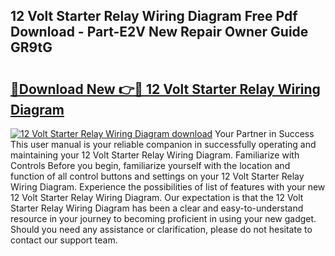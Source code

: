 ## 12 Volt Starter Relay Wiring Diagram Free Pdf Download - Part-E2V New Repair Owner Guide GR9tG

# <h2><a href="http://dfifq4.blite.top/?on=12+Volt+Starter+Relay+Wiring+Diagram">🔗Download New 👉🔴 12 Volt Starter Relay Wiring Diagram</a></h2>

[![12 Volt Starter Relay Wiring Diagram download](https://i.imgur.com/lujVjoI.png)](http://dfifq4.blite.top/?on=12+Volt+Starter+Relay+Wiring+Diagram)
Your Partner in Success This user manual is your reliable companion in successfully operating and maintaining your 12 Volt Starter Relay Wiring Diagram. Familiarize with Controls Before you begin, familiarize yourself with the location and function of all control buttons and settings on your 12 Volt Starter Relay Wiring Diagram. Experience the possibilities of list of features with your new 12 Volt Starter Relay Wiring Diagram. Our expectation is that the 12 Volt Starter Relay Wiring Diagram has been a clear and easy-to-understand resource in your journey to becoming proficient in using your new gadget. Should you need any assistance or clarification, please do not hesitate to contact our support team.

